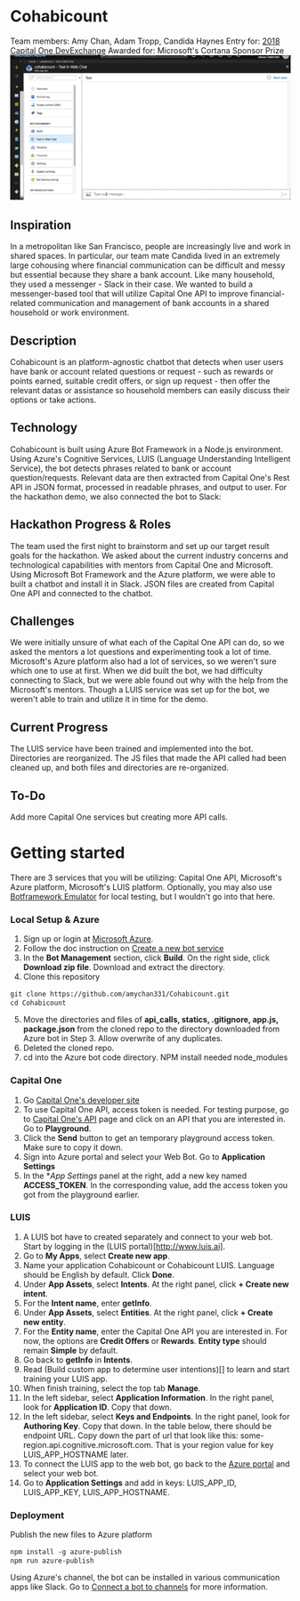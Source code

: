 # Cohabicount
Team members: Amy Chan, Adam Tropp, Candida Haynes
Entry for: [2018 Capital One DevExchange](https://www.eventbrite.com/e/capital-one-devexchange-series-san-francisco-tickets-43866338399)
Awarded for: Microsoft's Cortana Sponsor Prize
<kbd>![Cohabicount in Slack](https://github.com/amychan331/Cohabicount/blob/master/statics/images/Cohabicount_Demo.gif)</kbd>

## Inspiration
In a metropolitan like San Francisco, people are increasingly live and work in shared spaces. In particular, our team mate Candida lived in an extremely large cohousing where financial communication can be difficult and messy but essential because they share a bank account. Like many household, they used a messenger - Slack in their case. We wanted to build a messenger-based tool that will utilize Capital One API to improve financial-related communication and management of bank accounts in a shared household or work environment.

## Description
Cohabicount is an platform-agnostic chatbot that detects when user users have bank or account related questions or request - such as rewards or points earned, suitable credit offers, or sign up request - then offer the relevant datas or assistance so household members can easily discuss their options or take actions.

## Technology
Cohabicount is built using Azure Bot Framework in a Node.js environment. Using Azure's Cognitive Services, LUIS (Language Understanding Intelligent Service), the bot detects phrases related to bank or account question/requests. Relevant data are then extracted from Capital One's Rest API in JSON format, processed in readable phrases, and output to user.
For the hackathon demo, we also connected the bot to Slack:

## Hackathon Progress & Roles
The team used the first night to brainstorm and set up our target result goals for the hackathon. We asked about the current industry concerns and technological capabilities with mentors from Capital One and Microsoft. Using Microsoft Bot Framework and the Azure platform, we were able to built a chatbot and install it in Slack. JSON files are created from Capital One API and connected to the chatbot.

## Challenges
We were initially unsure of what each of the Capital One API can do, so we asked the mentors a lot questions and experimenting took a lot of time. Microsoft's Azure platform also had a lot of services, so we weren't sure which one to use at first. When we did built the bot, we had difficulty connecting to Slack, but we were able found out why  with the help from the Microsoft's mentors. Though a LUIS service was set up for the bot, we weren't able to train and utilize it in time for the demo.

## Current Progress
The LUIS service have been trained and implemented into the bot. Directories are reorganized. The JS files that made the API called had been cleaned up, and both files and directories are re-organized.

## To-Do
Add more Capital One services but creating more API calls.

# Getting started
There are 3 services that you will be utilizing: Capital One API, Microsoft's Azure platform, Microsoft's LUIS platform. Optionally, you may also use [Botframework Emulator](https://docs.microsoft.com/en-us/azure/bot-service/bot-service-debug-emulator?view=azure-bot-service-4.0) for local testing, but I wouldn't go into that here.
### Local Setup & Azure
1. Sign up or login at [Microsoft Azure](https://azure.microsoft.com/en-us/).
2. Follow the doc instruction on [Create a new bot service](https://docs.microsoft.com/en-us/azure/bot-service/bot-service-quickstart?view=azure-bot-service-4.0#create-a-new-bot-service-1)
3. In the **Bot Management** section, click **Build**. On the right side, click **Download zip file**. Download and extract the directory.
4. Clone this repository
```
git clone https://github.com/amychan331/Cohabicount.git
cd Cohabicount
```
5. Move the directories and files of **api_calls, statics, .gitignore, app.js, package.json** from the cloned repo to the directory downloaded from Azure bot in Step 3. Allow overwrite of any duplicates.
6. Deleted the cloned repo.
6. cd into the Azure bot code directory. NPM install needed node_modules

### Capital One
1. Go [Capital One's developer site](https://developer.capitalone.com/)
2. To use Capital One API, access token is needed. For testing purpose, go to [Capital One's API](https://developer.capitalone.com/products) page and click on an API that you are interested in. Go to **Playground**.
3. Click the **Send** button to get an temporary playground access token. Make sure to copy it down.
4. Sign into Azure portal and select your Web Bot. Go to **Application Settings**
5. In the **App Settings* panel at the right, add a new key named **ACCESS_TOKEN**. In the corresponding value, add the access token you got from the playground earlier.

### LUIS
1. A LUIS bot have to created separately and connect to your web bot. Start by logging in the (LUIS portal)[http://www.luis.ai].
2. Go to **My Apps**, select **Create new app**.
3. Name your application Cohabicount or Cohabicount LUIS. Language should be English by default. Click **Done**.
4. Under **App Assets**, select **Intents**. At the right panel, click **+ Create new intent**.
5. For the **Intent name**, enter **getInfo**.
6. Under **App Assets**, select **Entities**. At the right panel, click **+ Create new entity**.
7. For the **Entity name**, enter the Capital One API you are interested in. For now, the options are **Credit Offers** or **Rewards**. **Entity type** should remain **Simple** by default.
8. Go back to **getInfo** in **Intents**.
9. Read (Build custom app to determine user intentions)[] to learn and start training your LUIS app.
10. When finish training, select the top tab **Manage**.
11. In the left sidebar, select **Application Information**. In the right panel, look for **Application ID**. Copy that down.
12. In the left sidebar, select **Keys and Endpoints**. In the right panel, look for **Authoring Key**. Copy that down. In the table below, there should be endpoint URL. Copy down the part of url that look like this: some-region.api.cognitive.microsoft.com. That is your region value for key LUIS_APP_HOSTNAME later.
13. To connect the LUIS app to the web bot, go back to the [Azure portal](https://portal.azure.com/) and select your web bot.
14. Go to **Application Settings** and add in keys: LUIS_APP_ID, LUIS_APP_KEY, LUIS_APP_HOSTNAME.

### Deployment
Publish the new files to Azure platform
```
npm install -g azure-publish
npm run azure-publish
```
Using Azure's channel, the bot can be installed in various communication apps like Slack. Go to [Connect a bot to channels](https://docs.microsoft.com/en-us/azure/bot-service/bot-service-manage-channels?view=azure-bot-service-4.0) for more information.